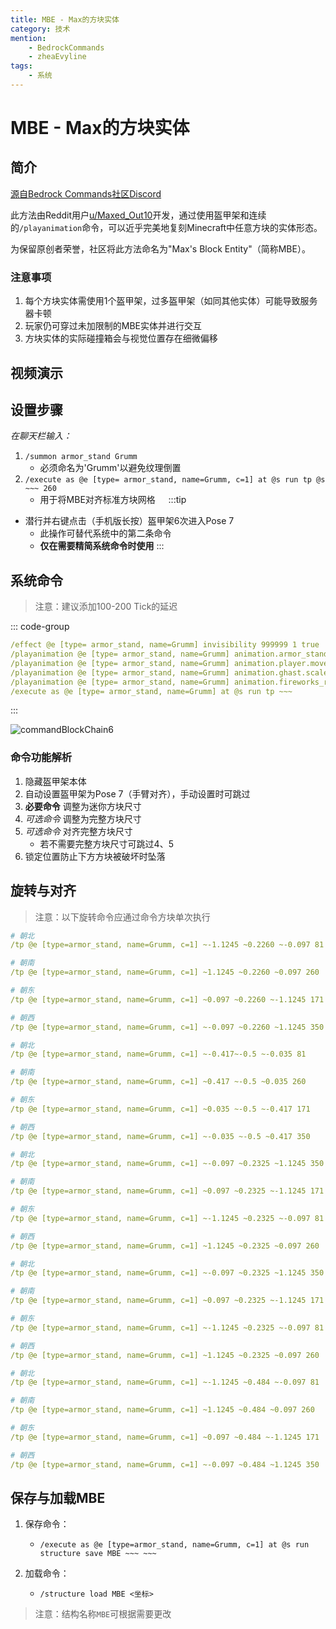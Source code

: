 ```yaml
---
title: MBE - Max的方块实体
category: 技术
mention:
    - BedrockCommands
    - zheaEvyline
tags:
    - 系统
---
```


# MBE - Max的方块实体

<!--@include: @/wiki/bedrock-wiki-mirror.md-->

## 简介

[源自Bedrock Commands社区Discord](https://discord.gg/SYstTYx5G5)

此方法由Reddit用户[u/Maxed_Out10](https://www.reddit.com/user/Maxed_Out10/)开发，通过使用盔甲架和连续的`/playanimation`命令，可以近乎完美地复刻Minecraft中任意方块的实体形态。

为保留原创者荣誉，社区将此方法命名为"Max's Block Entity"（简称MBE）。

### 注意事项

1. 每个方块实体需使用1个盔甲架，过多盔甲架（如同其他实体）可能导致服务器卡顿
2. 玩家仍可穿过未加限制的MBE实体并进行交互
3. 方块实体的实际碰撞箱会与视觉位置存在细微偏移

## 视频演示

<YouTubeEmbed
    id="kb8rz9ItE_M"
/>

## 设置步骤

*在聊天栏输入：*
1. `/summon armor_stand Grumm`
    - 必须命名为'Grumm'以避免纹理倒置
2. `/execute as @e [type= armor_stand, name=Grumm, c=1] at @s run tp @s ~~~ 260`
    - 用于将MBE对齐标准方块网格
ㅤ
:::tip
- 潜行并右键点击（手机版长按）盔甲架6次进入Pose 7
    - 此操作可替代系统中的第二条命令
    - **仅在需要精简系统命令时使用**
:::

## 系统命令

> 注意：建议添加100-200 Tick的延迟

::: code-group
```yaml [mcfunction]
/effect @e [type= armor_stand, name=Grumm] invisibility 999999 1 true
/playanimation @e [type= armor_stand, name=Grumm] animation.armor_stand.entertain_pose null 0 "0" align.arms
/playanimation @e [type= armor_stand, name=Grumm] animation.player.move.arms.zombie null 0 "0" size.mini_block
/playanimation @e [type= armor_stand, name=Grumm] animation.ghast.scale null 0 "0" size.full_block
/playanimation @e [type= armor_stand, name=Grumm] animation.fireworks_rocket.move null 0 "0" align.full_block
/execute as @e [type= armor_stand, name=Grumm] at @s run tp ~~~
```
:::

![commandBlockChain6](/assets/images/commands/commandBlockChain/6.png)

### 命令功能解析
1. 隐藏盔甲架本体
2. 自动设置盔甲架为Pose 7（手臂对齐），手动设置时可跳过
3. __必要命令__ 调整为迷你方块尺寸
4. *可选命令* 调整为完整方块尺寸
5. *可选命令* 对齐完整方块尺寸
    - 若不需要完整方块尺寸可跳过4、5
6. 锁定位置防止下方方块被破坏时坠落

## 旋转与对齐

> 注意：以下旋转命令应通过命令方块单次执行

<Spoiler title="完整方块MBE">

```yaml
# 朝北
/tp @e [type=armor_stand, name=Grumm, c=1] ~-1.1245 ~0.2260 ~-0.097 81

# 朝南
/tp @e [type=armor_stand, name=Grumm, c=1] ~1.1245 ~0.2260 ~0.097 260

# 朝东
/tp @e [type=armor_stand, name=Grumm, c=1] ~0.097 ~0.2260 ~-1.1245 171

# 朝西
/tp @e [type=armor_stand, name=Grumm, c=1] ~-0.097 ~0.2260 ~1.1245 350
```

</Spoiler>

<Spoiler title="迷你方块MBE">

```yaml
# 朝北
/tp @e [type=armor_stand, name=Grumm, c=1] ~-0.417~-0.5 ~-0.035 81

# 朝南
/tp @e [type=armor_stand, name=Grumm, c=1] ~0.417 ~-0.5 ~0.035 260

# 朝东
/tp @e [type=armor_stand, name=Grumm, c=1] ~0.035 ~-0.5 ~-0.417 171

# 朝西
/tp @e [type=armor_stand, name=Grumm, c=1] ~-0.035 ~-0.5 ~0.417 350
```

</Spoiler>

<Spoiler title="阶梯MBE">

```yaml
# 朝北
/tp @e [type=armor_stand, name=Grumm, c=1] ~-0.097 ~0.2325 ~1.1245 350

# 朝南
/tp @e [type=armor_stand, name=Grumm, c=1] ~0.097 ~0.2325 ~-1.1245 171

# 朝东
/tp @e [type=armor_stand, name=Grumm, c=1] ~-1.1245 ~0.2325 ~-0.097 81

# 朝西
/tp @e [type=armor_stand, name=Grumm, c=1] ~1.1245 ~0.2325 ~0.097 260
```

</Spoiler>

<Spoiler title="下半砖MBE">

```yaml
# 朝北
/tp @e [type=armor_stand, name=Grumm, c=1] ~-0.097 ~0.2325 ~1.1245 350

# 朝南
/tp @e [type=armor_stand, name=Grumm, c=1] ~0.097 ~0.2325 ~-1.1245 171

# 朝东
/tp @e [type=armor_stand, name=Grumm, c=1] ~-1.1245 ~0.2325 ~-0.097 81

# 朝西
/tp @e [type=armor_stand, name=Grumm, c=1] ~1.1245 ~0.2325 ~0.097 260
```

</Spoiler>

<Spoiler title="上半砖MBE">

```yaml
# 朝北
/tp @e [type=armor_stand, name=Grumm, c=1] ~-1.1245 ~0.484 ~-0.097 81

# 朝南
/tp @e [type=armor_stand, name=Grumm, c=1] ~1.1245 ~0.484 ~0.097 260

# 朝东
/tp @e [type=armor_stand, name=Grumm, c=1] ~0.097 ~0.484 ~-1.1245 171

# 朝西
/tp @e [type=armor_stand, name=Grumm, c=1] ~-0.097 ~0.484 ~1.1245 350
```

</Spoiler>

## 保存与加载MBE

1. 保存命令：
    - `/execute as @e [type=armor_stand, name=Grumm, c=1] at @s run structure save MBE ~~~ ~~~`

2. 加载命令：
    - `/structure load MBE <坐标>`

> 注意：结构名称`MBE`可根据需要更改